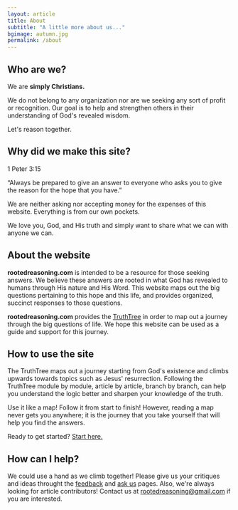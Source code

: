 ```yaml
---
layout: article
title: About
subtitle: "A little more about us..."
bgimage: autumn.jpg
permalink: /about
---
```


## Who are we?

We are **simply Christians.**
 
We do not belong to any organization nor are we seeking any sort of profit or recognition. Our goal is to help and strengthen others in their understanding of God's revealed wisdom.
 
Let's reason together.

## Why did we make this site?

1 Peter 3:15

“Always be prepared to give an answer to everyone who asks you to give the reason for the hope that you have.” 
 
We are neither asking nor accepting money for the expenses of this website. Everything is from our own pockets.
 
We love you, God, and His truth and simply want to share what we can with anyone we can.

## About the website

**rootedreasoning.com** is intended to be a resource for those seeking answers. We believe these answers are rooted in what God has revealed to humans through His nature and His Word. This website maps out the big questions pertaining to this hope and this life, and provides organized, succinct responses to those questions.
 
**rootedreasoning.com** provides the [TruthTree]({{site.baseurl}}/climb) in order to map out a journey through the big questions of life. We hope this website can be used as a guide and support for this journey.

## How to use the site

The TruthTree maps out a journey starting from God's existence and climbs upwards towards topics such as Jesus' resurrection. Following the TruthTree module by module, article by article, branch by branch, can help you understand the logic better and sharpen your knowledge of the truth.
 
Use it like a map! Follow it from start to finish! However, reading a map never gets you anywhere; it is the journey that you take yourself that will help you find the answers.
 
Ready to get started? [Start here.]({{site.baseurl}}/climb)

## How can I help?

We could use a hand as we climb together! Please give us your critiques and ideas throught the [feedback]({{site.baseurl}}/feedback) and [ask us]({{site.baseurl}}/ask-us) pages. Also, we're always looking for article contributors! Contact us at [rootedreasoning@gmail.com](mailto:rootedreasoning@gmail.com) if you are interested.